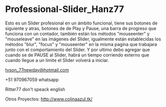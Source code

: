 # Professional-Slider_Hanz77
Esto es un Slider profesional en un ámbito funcional, tiene sus botones de siguiente y atras, botones de de Play y Pause, una barra de progreso que funciona con un contador, también están los métodos "mouseenter" y "mouseleave" en las imágenes del Slider, igualmente están establecidas los métodos "blur", "focus" y "mouseenter" en la misma pagina que trabajara junto con el comportamiento del Slider. 
Y por ultimo debo agregar que cuando se de PAUSE al Slider, habrá un tiempo corriendo externo que cuando llegue a un limite el Slider volverá a iniciar.

tyson_77newday@hotmail.com

+51 970967059    whatsapp

Ritter77     	don't speack english

Otros Proyectos:
	http://www.colinaazul.tk/



